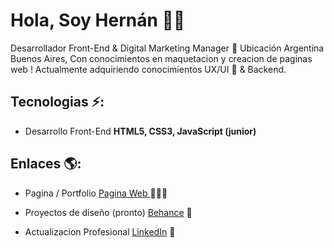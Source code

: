 
# Hola, Soy Hernán 👋🏼

Desarrollador Front-End & Digital Marketing Manager 🚀 Ubicación Argentina Buenos Aires, Con conocimientos en maquetacion  y creacion de paginas web !
Actualmente adquiriendo conocimientos UX/UI :art: & Backend.

## Tecnologias ⚡: 
- Desarrollo Front-End **HTML5, CSS3, JavaScript (junior)**
 
## Enlaces 🌎: 
- Pagina / Portfolio <a href="https://hernanflores.netlify.app/"> Pagina Web </a> 👨🏻‍💻
- Proyectos de diseño (pronto) <a href="https://www.behance.net/IamHernanFlores"> Behance</a> 🎨

- Actualizacion Profesional <a href="https://www.linkedin.com/in/hern%C3%A1nfloresdeveloper/">LinkedIn</a> 💼
































